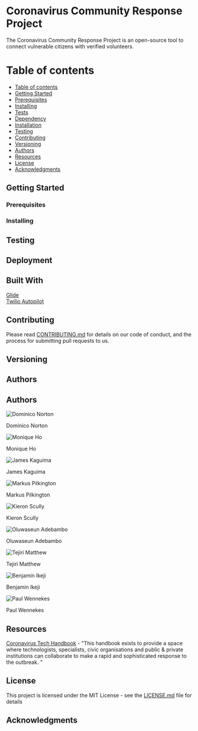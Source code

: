 # Coronavirus Community Response Project

The Coronavirus Community Response Project is an open-source tool to connect vulnerable citizens with verified volunteers.

Table of contents
=================

<!--ts-->
   * [Table of contents](#table-of-contents)
   * [Getting Started](#getting-started)
   * [Prerequisites](#prerequisites)
   * [Installing](#installing)
   * [Tests](#tests)
   * [Dependency](#dependency)
   * [Installation](#installation)
   * [Testing](#testing)
   * [Contributing](#contributing)
   * [Versioning](#versioning)
   * [Authors](#authors)
   * [Resources](#resources)
   * [License](#license)
   * [Acknowledgments](#acknowledgments)
<!--te-->

## Getting Started

### Prerequisites

### Installing

## Testing

## Deployment

## Built With

[Glide](https://go.glideapps.com/)<br/>
[Twilio Autopilot](https://www.twilio.com/autopilot)

## Contributing

Please read [CONTRIBUTING.md](https://github.com/dominiconorton/coronavirus-community-response-project/blob/master/CONTRIBUTING.md) for details on our code of conduct, and the process for submitting pull requests to us.

## Versioning


## Authors

<div class="container">
  <h2>Authors</h2>
  <div class="row">
    <div class="col-md-4">
      <div class="thumbnail">
          <img src="https://covid-19-response.s3.eu-west-2.amazonaws.com/Dominic+Norton.jpg" alt="Dominico Norton">
          <div class="caption">
            <p>Dominico Norton</p>
          </div>
      </div>
    </div>
    <div class="col-md-4">
      <div class="thumbnail">
          <img src="https://covid-19-response.s3.eu-west-2.amazonaws.com/Monique+Ho.jpg" alt="Monique Ho">
          <div class="caption">
            <p>Monique Ho</p>
          </div>
      </div>
    </div>
    <div class="col-md-4">
      <div class="thumbnail">
          <img src="https://covid-19-response.s3.eu-west-2.amazonaws.com/placeholder.jpg" alt="James Kaguima">
          <div class="caption">
            <p>James Kaguima</p>
          </div>
      </div>
    </div>
    <div class="col-md-4">
      <div class="thumbnail">
          <img src="https://covid-19-response.s3.eu-west-2.amazonaws.com/placeholder.jpg" alt="Markus Pilkington">
          <div class="caption">
            <p>Markus Pilkington</p>
          </div>
      </div>
    </div>
    <div class="col-md-4">
      <div class="thumbnail">
          <img src="https://covid-19-response.s3.eu-west-2.amazonaws.com/placeholder.jpg" alt="Kieron Scully">
          <div class="caption">
            <p>Kieron Scully</p>
          </div>
      </div>
    </div>
    <div class="col-md-4">
      <div class="thumbnail">
          <img src="https://covid-19-response.s3.eu-west-2.amazonaws.com/placeholder.jpg" alt="Oluwaseun Adebambo">
          <div class="caption">
            <p>Oluwaseun Adebambo</p>
          </div>
      </div>
    </div>
    <div class="col-md-4">
      <div class="thumbnail">
          <img src="https://covid-19-response.s3.eu-west-2.amazonaws.com/placeholder.jpg" alt="Tejiri Matthew">
          <div class="caption">
            <p>Tejiri Matthew</p>
          </div>
      </div>
    </div>
    <div class="col-md-4">
      <div class="thumbnail">
          <img src="https://covid-19-response.s3.eu-west-2.amazonaws.com/placeholder.jpg" alt="Benjamin Ikeji" style="width=18%">
          <div class="caption">
            <p>Benjamin Ikeji</p>
          </div>
      </div>
    </div>
    <div class="col-md-4">
      <div class="thumbnail">
          <img src="https://covid-19-response.s3.eu-west-2.amazonaws.com/Paul+Wennekes.jpg" alt="Paul Wennekes" style="width=18%">
          <div class="caption">
            <p>Paul Wennekes</p>
          </div>
      </div>
    </div>
  </div>
</div>


## Resources

[Coronavirus Tech Handbook](https://coronavirustechhandbook.com) - "This handbook exists to provide a space where technologists, specialists, civic organisations and public & private institutions can collaborate to make a rapid and sophisticated response to the outbreak. "

## License

This project is licensed under the MIT License - see the [LICENSE.md](https://github.com/dominiconorton/coronavirus-community-response-project/blob/master/LICENSE) file for details

## Acknowledgments

